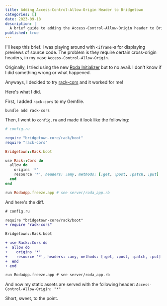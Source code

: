 ```yaml
---
title: Adding Access-Control-Allow-Origin Header to Bridgetown
categories: []
date: 2023-09-18
description: |
  A brief guide to adding the Access-Control-Allow-Origin header to Bridgetown
published: true
---
```


I'll keep this brief. I was playing around with `<iframe>`s for displaying previews of source code.
The problem is they require certain cross-origin headers, in my case `Access-Control-Allow-Origin`.

Originally, I tried using the new [Roda Initializer](https://www.bridgetownrb.com/docs/configuration/initializers#adding-roda-blocks)
but to no avail. I don't know if I did something wrong or what happened.

Anyways, I decided to try [rack-cors](https://github.com/cyu/rack-cors) and it worked for me!

Here's what I did.

First, I added `rack-cors` to my Gemfile.

```shell
bundle add rack-cors
```

Then, I went to `config.ru` and made it look like the following:

```rb
# config.ru

require "bridgetown-core/rack/boot"
require "rack-cors"

Bridgetown::Rack.boot

use Rack::Cors do
  allow do
    origins '*'
    resource '*', headers: :any, methods: [:get, :post, :patch, :put]
  end
end

run RodaApp.freeze.app # see server/roda_app.rb
```

And here's the diff.

```diff
# config.ru

require "bridgetown-core/rack/boot"
+ require "rack-cors"

Bridgetown::Rack.boot

+ use Rack::Cors do
+  allow do
+    origins '*'
+    resource '*', headers: :any, methods: [:get, :post, :patch, :put]
+  end
+ end

run RodaApp.freeze.app # see server/roda_app.rb
```

And now my static assets are served with the following header: `Access-Control-Allow-Origin: "*"`

Short, sweet, to the point.
